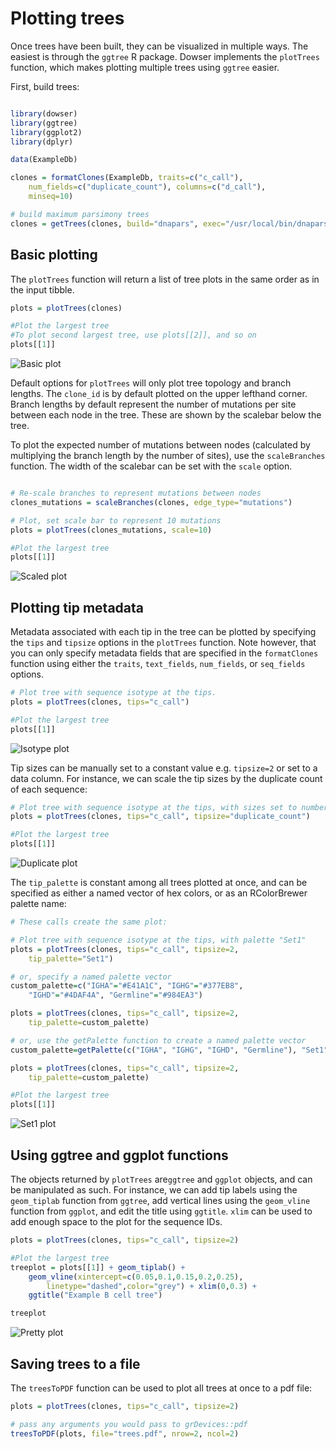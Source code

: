 # Plotting trees

Once trees have been built, they can be visualized in multiple ways. The easiest is through the `ggtree` R package. Dowser implements the `plotTrees` function, which makes plotting multiple trees using `ggtree` easier.

First, build trees:

```r

library(dowser)
library(ggtree)
library(ggplot2)
library(dplyr)

data(ExampleDb)

clones = formatClones(ExampleDb, traits=c("c_call"),
    num_fields=c("duplicate_count"), columns=c("d_call"),
    minseq=10)

# build maximum parsimony trees
clones = getTrees(clones, build="dnapars", exec="/usr/local/bin/dnapars")
```

## Basic plotting

The `plotTrees` function will return a list of tree plots in the same order as in the input tibble.

```r
plots = plotTrees(clones)

#Plot the largest tree
#To plot second largest tree, use plots[[2]], and so on
plots[[1]]
```

![Basic plot](figures/Plotting-Vignette-basic.png)

Default options for `plotTrees` will only plot tree topology and branch lengths. The `clone_id` is by default plotted on the upper lefthand corner. Branch lengths by default represent the number of mutations per site between each node in the tree. These are shown by the scalebar below the tree.


To plot the expected number of mutations between nodes (calculated by multiplying the branch length by the number of sites), use the `scaleBranches` function. The width of the scalebar can be set with the `scale` option. 
```r

# Re-scale branches to represent mutations between nodes
clones_mutations = scaleBranches(clones, edge_type="mutations")

# Plot, set scale bar to represent 10 mutations
plots = plotTrees(clones_mutations, scale=10)

#Plot the largest tree
plots[[1]]
```

![Scaled plot](figures/Plotting-Vignette-scaled.png)

## Plotting tip metadata

Metadata associated with each tip in the tree can be plotted by specifying the `tips` and `tipsize` options in the `plotTrees` function. Note however, that you can only specify metadata fields that are specified in the `formatClones` function using either the `traits`, `text_fields`, `num_fields`, or `seq_fields` options.

```r
# Plot tree with sequence isotype at the tips.
plots = plotTrees(clones, tips="c_call")

#Plot the largest tree
plots[[1]]
```

![Isotype plot](figures/Plotting-Vignette-c_call.png)

Tip sizes can be manually set to a constant value e.g. `tipsize=2` or set to a data column. For instance, we can scale the tip sizes by the duplicate count of each sequence:

```r
# Plot tree with sequence isotype at the tips, with sizes set to number of duplicates
plots = plotTrees(clones, tips="c_call", tipsize="duplicate_count")

#Plot the largest tree
plots[[1]]
```
![Duplicate plot](figures/Plotting-Vignette-c_call_duplicate.png)

The `tip_palette` is constant among all trees plotted at once, and can be specified as either a named vector of hex colors, or as an RColorBrewer palette name:

```r
# These calls create the same plot:

# Plot tree with sequence isotype at the tips, with palette "Set1"
plots = plotTrees(clones, tips="c_call", tipsize=2,
    tip_palette="Set1")

# or, specify a named palette vector
custom_palette=c("IGHA"="#E41A1C", "IGHG"="#377EB8",
    "IGHD"="#4DAF4A", "Germline"="#984EA3")

plots = plotTrees(clones, tips="c_call", tipsize=2,
    tip_palette=custom_palette)

# or, use the getPalette function to create a named palette vector
custom_palette=getPalette(c("IGHA", "IGHG", "IGHD", "Germline"), "Set1")

plots = plotTrees(clones, tips="c_call", tipsize=2,
    tip_palette=custom_palette)

#Plot the largest tree
plots[[1]]
```

![Set1 plot](figures/Plotting-Vignette-c_call_set1.png)

## Using ggtree and ggplot functions

The objects returned by `plotTrees` are`ggtree` and `ggplot` objects, and can be manipulated as such. For instance, we can add tip labels using the `geom_tiplab` function from `ggtree`, add vertical lines using the `geom_vline` function from `ggplot`, and edit the title using `ggtitle`. `xlim` can be used to add enough space to the plot for the sequence IDs.

```r
plots = plotTrees(clones, tips="c_call", tipsize=2)

#Plot the largest tree
treeplot = plots[[1]] + geom_tiplab() + 
    geom_vline(xintercept=c(0.05,0.1,0.15,0.2,0.25),
        linetype="dashed",color="grey") + xlim(0,0.3) +
    ggtitle("Example B cell tree")

treeplot
```

![Pretty plot](figures/Plotting-Vignette-ggtree.png)


## Saving trees to a file

The `treesToPDF` function can be used to plot all trees at once to a pdf file:

```r
plots = plotTrees(clones, tips="c_call", tipsize=2)

# pass any arguments you would pass to grDevices::pdf
treesToPDF(plots, file="trees.pdf", nrow=2, ncol=2)
```